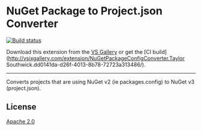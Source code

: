 # NuGet Package to Project.json Converter

<!-- Replace this badge with your own-->
[![Build status](https://ci.appveyor.com/api/projects/status/hv6uyc059rqbc6fj?svg=true)](https://ci.appveyor.com/project/madskristensen/extensibilitytools)

<!-- Update the VS Gallery link after you upload the VSIX-->
Download this extension from the [VS Gallery](https://visualstudiogallery.msdn.microsoft.com/[GuidFromGallery])
or get the [CI build](http://vsixgallery.com/extension/NuGetPackageConfigConverter.Taylor Southwick.dd0141da-d26f-4013-8b78-72723a313486/).

---------------------------------------

Converts projects that are using NuGet v2 (ie packages.config) to NuGet v3 (project.json).

## License
[Apache 2.0](LICENSE)